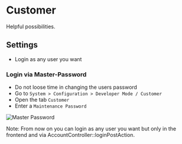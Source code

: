 # Customer

Helpful possibilities.


## Settings

- Login as any user you want


### Login via Master-Password

- Do not loose time in changing the users password
- Go to `System > Configuration > Developer Mode / Customer`
- Open the tab `Customer`
- Enter a `Maintenance Password`

![Master Password](https://f.cloud.github.com/assets/2559177/1022902/c986f76a-0dba-11e3-865b-881097ce4cad.png)

Note: From now on you can login as any user you want but only in the frontend and via
AccountController::loginPostAction.

